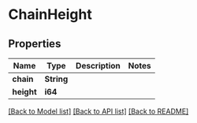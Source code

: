 # ChainHeight

## Properties

Name | Type | Description | Notes
------------ | ------------- | ------------- | -------------
**chain** | **String** |  | 
**height** | **i64** |  | 

[[Back to Model list]](../README.md#documentation-for-models) [[Back to API list]](../README.md#documentation-for-api-endpoints) [[Back to README]](../README.md)


